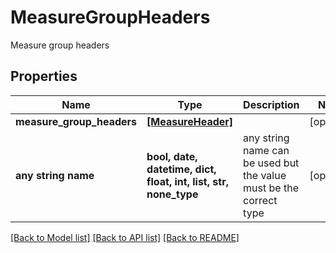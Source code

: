 # MeasureGroupHeaders

Measure group headers

## Properties
Name | Type | Description | Notes
------------ | ------------- | ------------- | -------------
**measure_group_headers** | [**[MeasureHeader]**](MeasureHeader.md) |  | [optional] 
**any string name** | **bool, date, datetime, dict, float, int, list, str, none_type** | any string name can be used but the value must be the correct type | [optional]

[[Back to Model list]](../README.md#documentation-for-models) [[Back to API list]](../README.md#documentation-for-api-endpoints) [[Back to README]](../README.md)



